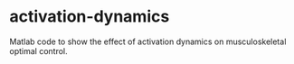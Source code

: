 # activation-dynamics

Matlab code to show the effect of activation dynamics on musculoskeletal optimal control.
